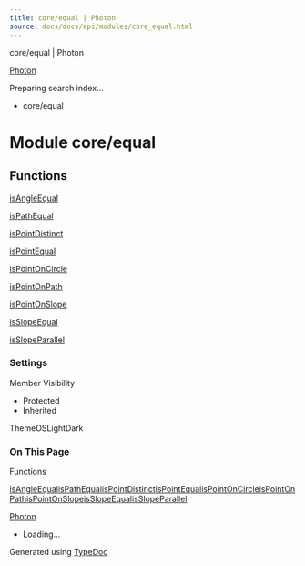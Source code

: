 ```yaml
---
title: core/equal | Photon
source: docs/docs/api/modules/core_equal.html
---
```


core/equal | Photon

[Photon](../index.html)




Preparing search index...

* core/equal

# Module core/equal

## Functions

[isAngleEqual](../functions/core_equal.isAngleEqual.html)


[isPathEqual](../functions/core_equal.isPathEqual.html)


[isPointDistinct](../functions/core_equal.isPointDistinct.html)


[isPointEqual](../functions/core_equal.isPointEqual.html)


[isPointOnCircle](../functions/core_equal.isPointOnCircle.html)


[isPointOnPath](../functions/core_equal.isPointOnPath.html)


[isPointOnSlope](../functions/core_equal.isPointOnSlope.html)


[isSlopeEqual](../functions/core_equal.isSlopeEqual.html)


[isSlopeParallel](../functions/core_equal.isSlopeParallel.html)

### Settings

Member Visibility

* Protected
* Inherited

ThemeOSLightDark

### On This Page

Functions

[isAngleEqual](#isangleequal)[isPathEqual](#ispathequal)[isPointDistinct](#ispointdistinct)[isPointEqual](#ispointequal)[isPointOnCircle](#ispointoncircle)[isPointOnPath](#ispointonpath)[isPointOnSlope](#ispointonslope)[isSlopeEqual](#isslopeequal)[isSlopeParallel](#isslopeparallel)

[Photon](../index.html)

* Loading...

Generated using [TypeDoc](https://typedoc.org/)

